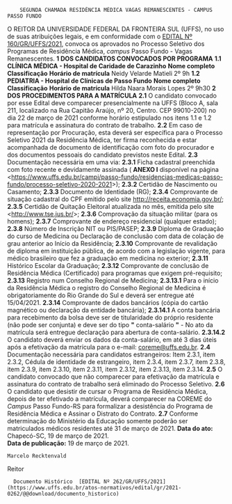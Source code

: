         SEGUNDA CHAMADA RESIDÊNCIA MÉDICA VAGAS REMANESCENTES - CAMPUS PASSO FUNDO  

 O REITOR DA UNIVERSIDADE FEDERAL DA FRONTEIRA SUL (UFFS), no uso de suas atribuições legais, e em conformidade com o [EDITAL Nº 160/GR/UFFS/2021](https://www.uffs.edu.br/atos-normativos/edital/gr/2021-0160), convoca os aprovados no Processo Seletivo dos Programas de Residência Médica, *campus*  Passo Fundo - Vagas Remanescentes.  **1 DOS CANDIDATOS CONVOCADOS POR PROGRAMA** **1.1 CLÍNICA MÉDICA - Hospital de Caridade de Carazinho**     **Nome completo**   **Classificação**   **Horário de matrícula**     Neidy Velarde Matieli   2º   9h     **1.2 PEDIATRIA - Hospital de Clínicas de Passo Fundo**     **Nome completo**   **Classificação**   **Horário de matrícula**     Hilda Naara Morais Lopes   2º   9h30      **2 DOS PROCEDIMENTOS PARA A MATRÍCULA** **2.1**  O candidato convocado por esse Edital deve comparecer presencialmente na UFFS (Bloco A, sala 211, localizado na Rua Capitão Araújo, nº 20, Centro. CEP 99010-200) no dia 22 de março de 2021 conforme horário estipulado nos itens 1.1 e 1.2 para matrícula e assinatura do contrato de trabalho. **2.2**  Em caso de representação por Procuração, esta deverá ser específica para o Processo Seletivo 2021 da Residência Médica, ter firma reconhecida e estar acompanhada de documento de identificação com foto do procurador e dos documentos pessoais do candidato previstos neste Edital. **2.3**  Documentação necessária em uma via: **2.3.1**  Ficha cadastral preenchida com foto recente e devidamente assinada ( **ANEXO I**  disponível na página <<https://www.uffs.edu.br/campi/passo-fundo/residencias-medicas-passo-fundo/processo-seletivo-2020-2021>>); **2.3.2**  Certidão de Nascimento ou Casamento; **2.3.3**  Documento de Identidade (RG); **2.3.4**  Comprovante de situação cadastral do CPF emitido pelo site <http://receita.economia.gov.br/>; **2.3.5**  Certidão de Quitação Eleitoral atualizada no mês, emitida pelo site <<http://www.tse.jus.br/>>; **2.3.6**  Comprovação da situação militar (para os homens); **2.3.7**  Comprovante de endereço residencial (qualquer estado); **2.3.8**  Número de Inscrição NIT ou PIS/PASEP; **2.3.9**  Diploma de Graduação do curso de Medicina ou Declaração de conclusão com data de colação de grau anterior ao Início da Residência; **2.3.10**  Comprovante de revalidação de diploma em instituição pública, de acordo com a legislação vigente, para médico brasileiro que fez a graduação em medicina no exterior; **2.3.11**  Histórico Escolar da Graduação; **2.3.12**  Comprovante de conclusão de Residência Médica (Certificado) para programas que exigem pré-requisito; **2.3.13**  Registro num Conselho Regional de Medicina; **2.3.13.1**  Para o início da Residência Médica o registro do Conselho Regional de Medicina é obrigatoriamente do Rio Grande do Sul e deverá ser entregue até 15/04/2021. **2.3.14**  Comprovante de dados bancários (cópia do cartão magnético ou declaração da entidade bancária); **2.3.14.1**  A conta bancária para recebimento da bolsa deve ser de titularidade do próprio residente (não pode ser conjunta) e deve ser do tipo **"** conta-salário **"**  - No ato da matrícula será entregue declaração para abertura de conta-salário. **2.3.14.2**  O candidato deverá enviar os dados da conta-salário, em até 3 dias úteis após a efetivação da matrícula para o e-mail: <coreme@uffs.edu.br>. **2.4**  Documentação necessária para candidatos estrangeiros: Item 2.3.1, item 2.3.2, Cédula de identidade de estrangeiro, item 2.3.4, item 2.3.7, item 2.3.8, item 2.3.9, item 2.3.10, item 2.3.11, item 2.3.12, item 2.3.13, item 2.3.14. **2.5** O candidato convocado que não comparecer para efetivação da matrícula e assinatura do contrato de trabalho será eliminado do Processo Seletivo. **2.6** O candidato que desistir de cursar o Programa de Residência Médica, depois de ter efetivado a matrícula, deverá comparecer na COREME do *Campus*  Passo Fundo-RS para formalizar a desistência do Programa de Residência Médica e Assinar o Distrato do Contrato. **2.7**  Conforme determinação do Ministério da Educação somente poderão ser matriculados médicos residentes até 31 de março de 2021.        **Data do ato:** Chapecó-SC, 19 de março de 2021.   
 **Data de publicação:**  19 de março de 2021. 

    Marcelo Recktenvald   
 Reitor 

      Documento Histórico  [EDITAL Nº 262/GR/UFFS/2021](https://www.uffs.edu.br/atos-normativos/edital/gr/2021-0262/@@download/documento_historico)     
      
